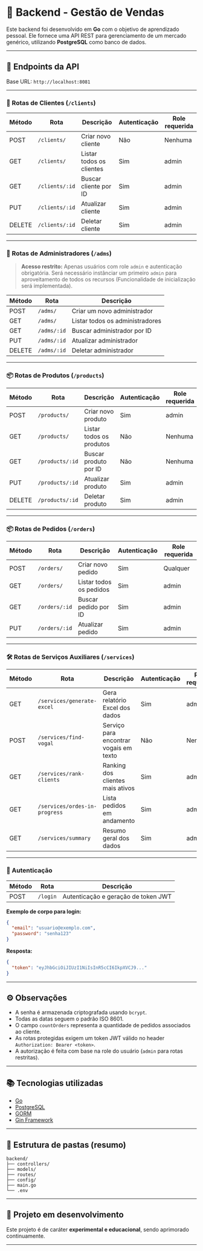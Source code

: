 # 🧠 Backend - Gestão de Vendas

Este backend foi desenvolvido em **Go** com o objetivo de aprendizado pessoal. Ele fornece uma API REST para gerenciamento de um mercado genérico, utilizando **PostgreSQL** como banco de dados.

---

## 🔌 Endpoints da API

Base URL: `http://localhost:8081`

---

### 👥 Rotas de Clientes (`/clients`)

| Método | Rota         | Descrição                    | Autenticação | Role requerida |
|--------|--------------|------------------------------|--------------|----------------|
| POST   | `/clients/`  | Criar novo cliente           | Não          | Nenhuma        |
| GET    | `/clients/`  | Listar todos os clientes     | Sim          | admin          |
| GET    | `/clients/:id` | Buscar cliente por ID       | Sim          | admin          |
| PUT    | `/clients/:id` | Atualizar cliente           | Sim          | admin          |
| DELETE | `/clients/:id` | Deletar cliente             | Sim          | admin          |

---

### 🔐 Rotas de Administradores (`/adms`)

> **Acesso restrito:** Apenas usuários com role `admin` e autenticação obrigatória.
> Será necessário instânciar um primeiro `admin` para aproveitamento de todos os recursos (Funcionalidade de inicialização será implementada).

| Método | Rota        | Descrição                       |
| ------ | ----------- | ------------------------------- |
| POST   | `/adms/`    | Criar um novo administrador     |
| GET    | `/adms/`    | Listar todos os administradores |
| GET    | `/adms/:id` | Buscar administrador por ID     |
| PUT    | `/adms/:id` | Atualizar administrador         |
| DELETE | `/adms/:id` | Deletar administrador           |

---

### 📦 Rotas de Produtos (`/products`)

| Método | Rota            | Descrição                | Autenticação | Role requerida |
| ------ | --------------- | ------------------------ | ------------ | -------------- |
| POST   | `/products/`    | Criar novo produto       | Sim          | admin          |
| GET    | `/products/`    | Listar todos os produtos | Não          | Nenhuma        |
| GET    | `/products/:id` | Buscar produto por ID    | Não          | Nenhuma        |
| PUT    | `/products/:id` | Atualizar produto        | Sim          | admin          |
| DELETE | `/products/:id` | Deletar produto          | Sim          | admin          |

---

### 📦 Rotas de Pedidos (`/orders`)

| Método | Rota          | Descrição               | Autenticação | Role requerida |
| ------ | ------------- | ----------------------- | ------------ | -------------- |
| POST   | `/orders/`    | Criar novo pedido       | Sim          | Qualquer       |
| GET    | `/orders/`    | Listar todos os pedidos | Sim          | admin          |
| GET    | `/orders/:id` | Buscar pedido por ID    | Sim          | admin          |
| PUT    | `/orders/:id` | Atualizar pedido        | Sim          | admin          |

---

### 🛠 Rotas de Serviços Auxiliares (`/services`)

| Método | Rota                          | Descrição                              | Autenticação | Role requerida |
| ------ | ----------------------------- | -------------------------------------- | ------------ | -------------- |
| GET    | `/services/generate-excel`    | Gera relatório Excel dos dados         | Sim          | admin          |
| POST   | `/services/find-vogal`        | Serviço para encontrar vogais em texto | Não          | Nenhuma        |
| GET    | `/services/rank-clients`      | Ranking dos clientes mais ativos       | Sim          | admin          |
| GET    | `/services/ordes-in-progress` | Lista pedidos em andamento             | Sim          | admin          |
| GET    | `/services/summary`           | Resumo geral dos dados                 | Sim          | admin          |

---

### 🔑 Autenticação

| Método | Rota     | Descrição                           |
| ------ | -------- | ----------------------------------- |
| POST   | `/login` | Autenticação e geração de token JWT |

**Exemplo de corpo para login:**

```json
{
  "email": "usuario@exemplo.com",
  "password": "senha123"
}
```

**Resposta:**

```json
{
  "token": "eyJhbGciOiJIUzI1NiIsInR5cCI6IkpXVCJ9..."
}
```

---

## ⚙️ Observações

* A senha é armazenada criptografada usando `bcrypt`.
* Todas as datas seguem o padrão ISO 8601.
* O campo `countOrders` representa a quantidade de pedidos associados ao cliente.
* As rotas protegidas exigem um token JWT válido no header `Authorization: Bearer <token>`.
* A autorização é feita com base na role do usuário (`admin` para rotas restritas).

---

## 📚 Tecnologias utilizadas

* [Go](https://golang.org/)
* [PostgreSQL](https://www.postgresql.org/)
* [GORM](https://gorm.io/)
* [Gin Framework](https://gin-gonic.com/)

---

## 📁 Estrutura de pastas (resumo)

```
backend/
├── controllers/
├── models/
├── routes/
├── config/
├── main.go
└── .env
```

---

## 🚧 Projeto em desenvolvimento

Este projeto é de caráter **experimental e educacional**, sendo aprimorado continuamente.

---
